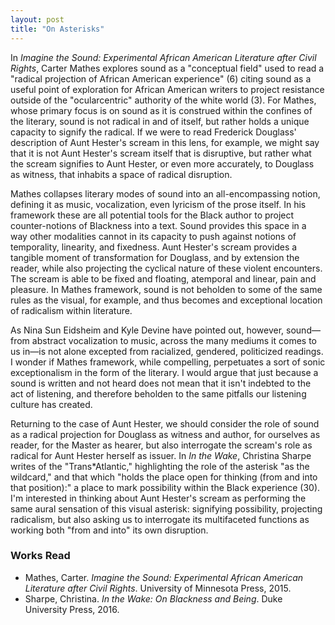 ```yaml
---
layout: post
title: "On Asterisks"
---
```


In *Imagine the Sound: Experimental African American Literature after Civil Rights*, Carter Mathes explores sound as a "conceptual field" used to read a "radical projection of African American experience" (6) citing sound as a useful point of exploration for African American writers to project resistance outside of the "ocularcentric" authority of the white world (3). For Mathes, whose primary focus is on sound as it is construed within the confines of the literary, sound is not radical in and of itself, but rather holds a unique capacity to signify the radical. If we were to read Frederick Douglass' description of Aunt Hester's scream in this lens, for example, we might say that it is not Aunt Hester's scream itself that is disruptive, but rather what the scream signifies to Aunt Hester, or even more accurately, to Douglass as witness, that inhabits a space of radical disruption. 

Mathes collapses literary modes of sound into an all-encompassing notion, defining it as music, vocalization, even lyricism of the prose itself. In his framework these are all potential tools for the Black author to project counter-notions of Blackness into a text. Sound provides this space in a way other modalities cannot in its capacity to push against notions of temporality, linearity, and fixedness. Aunt Hester's scream provides a tangible moment of transformation for Douglass, and by extension the reader, while also projecting the cyclical nature of these violent encounters. The scream is able to be fixed and floating, atemporal and linear, pain and pleasure. In Mathes framework, sound is not beholden to some of the same rules as the visual, for example, and thus becomes and exceptional location of radicalism within literature. 

As Nina Sun Eidsheim and Kyle Devine have pointed out, however, sound—from abstract vocalization to music, across the many mediums it comes to us in—is not alone excepted from racialized, gendered, politicized readings. I wonder if Mathes framework, while compelling, perpetuates a sort of sonic exceptionalism in the form of the literary. I would argue that just because a sound is written and not heard does not mean that it isn't indebted to the act of listening, and therefore beholden to the same pitfalls our listening culture has created. 

Returning to the case of Aunt Hester, we should consider the role of sound as a radical projection for Douglass as witness and author, for ourselves as reader, for the Master as hearer, but also interrogate the scream's role as radical for Aunt Hester herself as issuer. In *In the Wake*, Christina Sharpe writes of the "Trans*Atlantic," highlighting the role of the asterisk "as the wildcard," and that which "holds the place open for thinking (from and into that position):" a place to mark possibility within the Black experience (30). I'm interested in thinking about Aunt Hester's scream as performing the same aural sensation of this visual asterisk: signifying possibility, projecting radicalism, but also asking us to interrogate its multifaceted functions as working both "from and into" its own disruption. 

### Works Read

- Mathes, Carter. *Imagine the Sound: Experimental African American Literature after Civil Rights*. University of Minnesota Press, 2015.
- Sharpe, Christina. *In the Wake: On Blackness and Being*. Duke University Press, 2016.